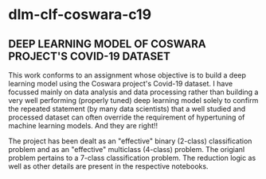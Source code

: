 <h1>dlm-clf-coswara-c19</h1>

<h2>DEEP LEARNING MODEL OF COSWARA PROJECT'S COVID-19 DATASET</h2>
<p>
  This work conforms to an assignment whose objective is to build a deep learning model using the Coswara project's Covid-19 dataset. I have focussed mainly on data analysis and data processing rather than building a very well performing (properly tuned) deep learning model solely to confirm the repeated statement (by many data scientists) that a well studied and processed dataset can often override the requirement of hypertuning of machine learning models. And they are right!!
</p>
<p>
  The project has been dealt as an "effective" binary (2-class) classification problem and as an "effective" multiclass (4-class) problem. The origianl problem pertains to a 7-class classification problem. The reduction logic as well as other details are present in the respective notebooks.
</p>
